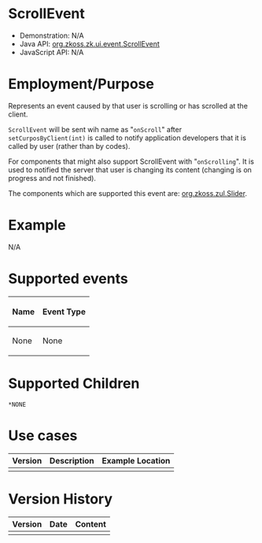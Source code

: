 

# ScrollEvent

- Demonstration: N/A
- Java API: [org.zkoss.zk.ui.event.ScrollEvent](https://www.zkoss.org/javadoc/latest/zk/org/zkoss/zk/ui/event/ScrollEvent.html)
- JavaScript API: N/A

# Employment/Purpose

Represents an event caused by that user is scrolling or has scrolled at
the client.

`ScrollEvent` will be sent wih name as "`onScroll`" after
`setCurposByClient(int)` is called to notify application developers that
it is called by user (rather than by codes).

For components that might also support ScrollEvent with "`onScrolling`".
It is used to notified the server that user is changing its content
(changing is on progress and not finished).

The components which are supported this event are:
[org.zkoss.zul.Slider](https://www.zkoss.org/javadoc/latest/zk/org/zkoss/zul/Slider.html).

# Example

N/A

# Supported events

<table>
<thead>
<tr class="header">
<th><center>
<p>Name</p>
</center></th>
<th><center>
<p>Event Type</p>
</center></th>
</tr>
</thead>
<tbody>
<tr class="odd">
<td><p>None</p></td>
<td><p>None</p></td>
</tr>
</tbody>
</table>

# Supported Children

`*NONE`

# Use cases

| Version | Description | Example Location |
|---------|-------------|------------------|
|         |             |                  |

# Version History

| Version | Date | Content |
|---------|------|---------|
|         |      |         |


